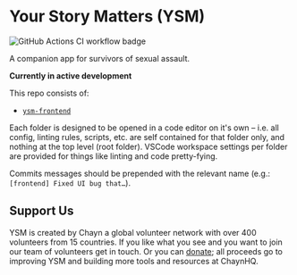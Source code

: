 # Your Story Matters (YSM)

![GitHub Actions CI workflow badge](https://github.com/chaynHQ/ysm/workflows/YSM%20CI%20pipeline/badge.svg)

A companion app for survivors of sexual assault.

**Currently in active development**

This repo consists of:

- [`ysm-frontend`](ysm-frontend/README.md)

Each folder is designed to be opened in a code editor on it's own – i.e. all config, linting rules, scripts, etc. are self contained for that folder only, and nothing at the top level (root folder). VSCode workspace settings per folder are provided for things like linting and code pretty-fying.

Commits messages should be prepended with the relevant name (e.g.: `[frontend] Fixed UI bug that…`).

## Support Us

YSM is created by Chayn a global volunteer network with over 400 volunteers from 15 countries. If you like what you see and you want to join our team of volunteers get in touch. Or you can [donate](https://www.paypal.me/chaynhq); all proceeds go to improving YSM and building more tools and resources at ChaynHQ.
